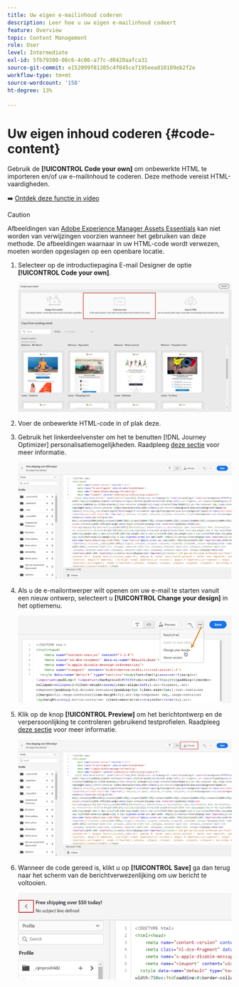 ```yaml
---
title: Uw eigen e-mailinhoud coderen
description: Leer hoe u uw eigen e-mailinhoud codeert
feature: Overview
topic: Content Management
role: User
level: Intermediate
exl-id: 5fb79300-08c6-4c06-a77c-d0420aafca31
source-git-commit: e152099f81305c4f045ce7195eea810109eb2f2e
workflow-type: tm+mt
source-wordcount: '158'
ht-degree: 13%

---
```


# Uw eigen inhoud coderen {#code-content}

Gebruik de **[!UICONTROL Code your own]** om onbewerkte HTML te importeren en/of uw e-mailinhoud te coderen. Deze methode vereist HTML-vaardigheden.

➡️ [Ontdek deze functie in video](#video)

>[!CAUTION]
>
> Afbeeldingen van [Adobe Experience Manager Assets Essentials](assets-essentials.md) kan niet worden van verwijzingen voorzien wanneer het gebruiken van deze methode. De afbeeldingen waarnaar in uw HTML-code wordt verwezen, moeten worden opgeslagen op een openbare locatie.

1. Selecteer op de introductiepagina E-mail Designer de optie **[!UICONTROL Code your own]**.

   ![](assets/code-your-own.png)

1. Voer de onbewerkte HTML-code in of plak deze.

1. Gebruik het linkerdeelvenster om het te benutten [!DNL Journey Optimizer] personalisatiemogelijkheden. Raadpleeg [deze sectie](../personalization/personalize.md) voor meer informatie.

   ![](assets/code-editor.png)

1. Als u de e-mailontwerper wilt openen om uw e-mail te starten vanuit een nieuw ontwerp, selecteert u **[!UICONTROL Change your design]** in het optiemenu.

   ![](assets/code-editor-change-design.png)

1. Klik op de knop **[!UICONTROL Preview]** om het berichtontwerp en de verpersoonlijking te controleren gebruikend testprofielen. Raadpleeg [deze sectie](preview.md) voor meer informatie.

   ![](assets/code-editor-preview.png)

1. Wanneer de code gereed is, klikt u op **[!UICONTROL Save]** ga dan terug naar het scherm van de berichtverwezenlijking om uw bericht te voltooien.

   ![](assets/code-editor-save.png)
